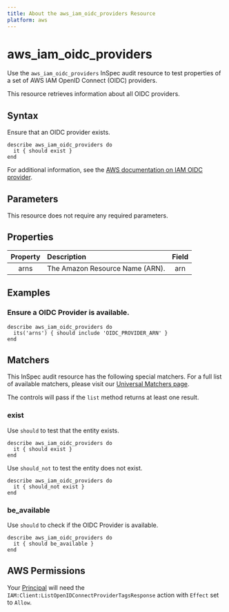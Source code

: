 ```yaml
---
title: About the aws_iam_oidc_providers Resource
platform: aws
---
```


# aws\_iam\_oidc\_providers

Use the `aws_iam_oidc_providers` InSpec audit resource to test properties of a set of AWS IAM OpenID Connect (OIDC) providers.

This resource retrieves information about all OIDC providers.

## Syntax

Ensure that an OIDC provider exists.

    describe aws_iam_oidc_providers do
      it { should exist }
    end

For additional information, see the [AWS documentation on IAM OIDC provider](https://docs.aws.amazon.com/AWSCloudFormation/latest/UserGuide/aws-resource-iam-oidcprovider.html).

## Parameters

This resource does not require any required parameters.

## Properties

| Property | Description | Field |
| :---: | :--- | :---: |
| arns | The Amazon Resource Name (ARN). | arn |

## Examples

### Ensure a OIDC Provider is available.

    describe aws_iam_oidc_providers do
      its('arns') { should include 'OIDC_PROVIDER_ARN' }
    end

## Matchers

This InSpec audit resource has the following special matchers. For a full list of available matchers, please visit our [Universal Matchers page](https://www.inspec.io/docs/reference/matchers/).

The controls will pass if the `list` method returns at least one result.

### exist

Use `should` to test that the entity exists.

    describe aws_iam_oidc_providers do
      it { should exist }
    end

Use `should_not` to test the entity does not exist.

    describe aws_iam_oidc_providers do
      it { should_not exist }
    end

### be_available

Use `should` to check if the OIDC Provider is available.

    describe aws_iam_oidc_providers do
      it { should be_available }
    end

## AWS Permissions

Your [Principal](https://docs.aws.amazon.com/IAM/latest/UserGuide/intro-structure.html#intro-structure-principal) will need the `IAM:Client:ListOpenIDConnectProviderTagsResponse` action with `Effect` set to `Allow`.
